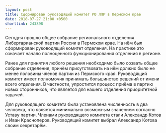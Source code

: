 ```yaml
---
layout: post
title: Сформирован руководящий комитет РО ЛПР в Пермском крае
date: 2018-07-27 21:00 +0500
shortlink: 243898
---
```

Сегодня прошло общее собрание регионального отделения Либертарианской партии
России в Пермском крае. На нём был сформирован руководящий комитет отделения.
На практике это означает начало полноценного функционирования отделения
в регионе.

Ранее для принятия любого решения необходимо было созвать общее собрание
отделения, причём присутствовать на нём должно было не менее половины членов
партии из Пермского края. Руководящий комитет имеет полномочия принимать
большинство решений от имени всего отделения. В частности, упростится процесс
приёма в партию новых сторонников, что является для нашего отделения
приоритетной задачей.

Для руководящего комитета была установлена численность в два человека, что
является минимально возможным значением согласно Уставу партии. Членами
руководящего комитета стали Александр Котов и Иван Красноперов. Руководящий
комитет выбрал Александр Котова своим секретарём.
